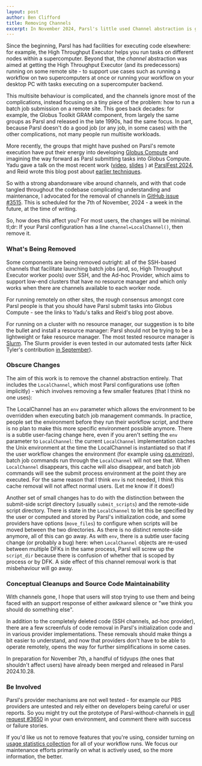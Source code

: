 ```yaml
---
layout: post
author: Ben Clifford
title: Removing Channels
excerpt: In November 2024, Parsl's little used Channel abstraction is going away. Here are some details.
---
```


Since the beginning, Parsl has had facilities for executing code elsewhere: for example, the High Throughput Executor helps you run tasks on different nodes within a supercomputer. Beyond that, the <em>channel</em> abstraction was aimed at getting the High Throughput Executor (and its predecessors) running on some remote site - to support use cases such as running a workflow on two supercomputers at once or running your workflow on your desktop PC with tasks executing on a supercomputer backend.

This multisite behaviour is complicated, and the channels ignore most of the complications, instead focusing on a tiny piece of the problem: how to run a batch job submission on a remote site. This goes back decades: for example, the Globus Toolkit GRAM component, from largely the same groups as Parsl and released in the late 1990s, had the same focus. In part, because Parsl doesn't do a good job (or any job, in some cases) with the other complications, not many people run multisite workloads.

More recently, the groups that might have pushed on Parsl's remote execution have put their energy into developing <a href="https://www.globus.org/compute">Globus Compute</a> and imagining the way forward as Parsl submitting tasks into Globus Compute. Yadu gave a talk on the most recent work (<a href="https://youtu.be/6TFTzIdWwUg">video</a>, <a href="https://parsl-project.org/parslfest/2024/Babuji-Yadu_PF24-Channels-and-GCE.pdf">slides</a> ) at <a href="https://parsl-project.org/parslfest/parslfest2024.html">ParslFest 2024</a>, and Reid wrote this blog post about <a href="https://parsl-project.org/2024/06/26/parsl-globus-compute.html">earlier techniques</a>.

So with a strong abandonware vibe around channels, and with that code tangled throughout the codebase complicating understanding and maintenance, I advocated for the removal of channels in <a href="https://github.com/Parsl/parsl/issues/3515">GitHub issue #3515</a>. This is scheduled for the 7th of November, 2024 - a week in the future, at the time of writing.

So, how does this affect you? For most users, the changes will be minimal. tl;dr: If your Parsl configuration has a line `channel=LocalChannel()`, then remove it.

### What's Being Removed

Some components are being removed outright: all of the SSH-based channels that facilitate launching batch jobs (and, so, High Throughput Executor worker pools) over SSH, and the Ad-hoc Provider, which aims to support low-end clusters that have no resource manager and which only works when there are channels available to each worker node.

For running remotely on other sites, the rough consensus amongst core Parsl people is that you should have Parsl submit tasks into Globus Compute - see the links to Yadu's talks and Reid's blog post above.

For running on a cluster with no resource manager, our suggestion is to bite the bullet and install a resource manager: Parsl should not be trying to be a lightweight or fake resource manager. The most tested resource manager is <a href="https://slurm.schedmd.com/documentation.html">Slurm</a>. The Slurm provider is even tested in our automated tests (after Nick Tyler's contribution <a href="https://github.com/Parsl/parsl/pull/3606">in September</a>).

### Obscure Changes

The aim of this work is to remove the channel abstraction entirely. That includes the `LocalChannel`, which most Parsl configurations use (often implicitly) - which involves removing a few smaller features (that I think no one uses):

The LocalChannel has an `env` parameter which allows the environment to be overridden when executing batch job management commands. In practice, people set the environment before they run their workflow script, and there is no plan to make this more specific environment possible anymore. There is a subtle user-facing change here, even if you aren't setting the `env` parameter to `LocalChannel`: the current `LocalChannel` implementation caches the Unix environment at the time the LocalChannel is instantiated so that if the user workflow changes the environment (for example using <a href="https://docs.python.org/3/library/os.html#os.environ">os.environ</a>), batch job commands run through the `LocalChannel` will not see that. When `LocalChannel` disappears, this cache will also disappear, and batch job commands will see the submit process environment at the point they are executed. For the same reason that I think `env` is not needed, I think this cache removal will not affect normal users. (Let me know if it does!)

Another set of small changes has to do with the distinction between the submit-side script directory (usually `submit_scripts`) and the remote-side script directory. There is state in the `LocalChannel` to let this be specified by the user or computed and stored by Parsl's initialization code, and some providers have options (`move_files`) to configure when scripts will be moved between the two directories. As there is no distinct remote-side anymore, all of this can go away. As with `env`, there is a subtle user facing change (or probably a bug) here: when `LocalChannel` objects are re-used between multiple DFKs in the same process, Parsl will screw up the `script_dir` because there is confusion of whether that is scoped by process or by DFK. A side effect of this channel removal work is that misbehaviour will go away.

### Conceptual Cleanups and Source Code Maintainability

With channels gone, I hope that users will stop trying to use them and being faced with an support response of either awkward silence or "we think you should do something else".

In addition to the completely deleted code (SSH channels, ad-hoc provider), there are a few screenfuls of code removal in Parsl's initialization code and in various provider implementations. These removals should make things a bit easier to understand, and now that providers don't have to be able to operate remotely, opens the way for further simplifications in some cases.

In preparation for November 7th, a handful of tidyups (the ones that shouldn't affect users) have already been merged and released in Parsl 2024.10.28.

### Be Involved

Parsl's provider mechanisms are not well tested - for example our PBS providers are untested and rely either on developers being careful or user reports. So you might try out the prototype of Parsl-without-channels in <a href="https://github.com/Parsl/parsl/pull/3650">pull request #3650</a> in your own environment, and comment there with success or failure stories.

If you'd like us not to remove features that you're using, consider turning on <a href="https://parsl.readthedocs.io/en/stable/userguide/usage_tracking.html">usage statistics collection</a> for all of your workflow runs. We focus our maintenance efforts primarily on what is actively used, so the more information, the better.
